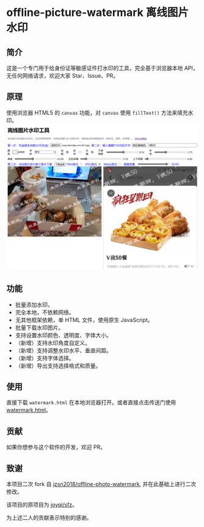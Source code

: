 # offline-picture-watermark 离线图片水印
## 简介
这是一个专门用于给身份证等敏感证件打水印的工具，完全基于浏览器本地 API，无任何网络请求，欢迎大家 Star、Issue、PR。
## 原理
使用浏览器 HTML5 的 `canvas` 功能，对 `canvas` 使用 `fillText()` 方法来填充水印。
![sample.png](images/sample.png)
## 功能
- 批量添加水印。
- 完全本地，不依赖网络。
- 无其他框架依赖，单 HTML 文件，使用原生 JavaScript。
- 批量下载水印图片。
- 支持设置水印颜色、透明度、字体大小。
- （新增）支持水印角度自定义。
- （新增）支持调整水印水平、垂直间距。
- （新增）支持字体选择。
- （新增）导出支持选择格式和质量。
## 使用
直接下载 `watermark.html` 在本地浏览器打开。或者直接点击传送门使用 [watermark.html](https://sleepybear1113.github.io/offline-picture-watermark/watermark.html)。
## 贡献
如果你想参与这个软件的开发，欢迎 PR。
## 致谢
本项目二次 fork 自 [jzsn2018/offline-photo-watermark](https://github.com/jzsn2018/offline-photo-watermark), 并在此基础上进行二次修改。

该项目的原项目为 [joyqi/sfz](https://github.com/joyqi/sfz)。

为上述二人的贡献表示特别的感谢。